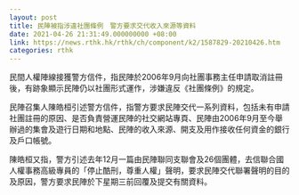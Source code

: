 ```yaml
---
layout: post
title: 民陣被指涉違社團條例　警方要求交代收入來源等資料
date: 2021-04-26 21:31:49.000000000 +08:00
link: https://news.rthk.hk/rthk/ch/component/k2/1587829-20210426.htm
categories: rthk
---
```


民間人權陣線接獲警方信件，指民陣於2006年9月向社團事務主任申請取消註冊後，有跡象顯示民陣仍以社團形式運作，涉嫌違反《社團條例》的規定。

民陣召集人陳皓桓引述警方信件，指警方要求民陣交代一系列資料，包括未有申請社團註冊的原因、是否負責營運民陣的社交網站專頁、民陣由2006年9月至今舉辦過的集會及遊行日期和地點、民陣的收入來源、開支及用作接收任何資金的銀行及戶口帳號。

陳皓桓又指，警方引述去年12月一篇由民陣聯同支聯會及26個團體，去信聯合國人權事務高級專員的「停止酷刑，尊重人權」聲明，要求民陣交代聯署聲明的目的及原因，警方要求民陣於下星期三前回覆及提交有關資料。
